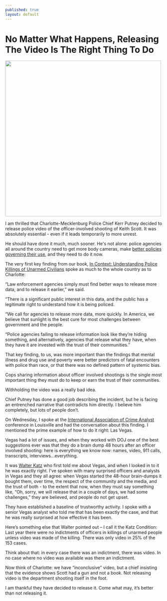 ```yaml
---
published: true
layout: default
---
```

<h1>No Matter What Happens, Releasing The Video Is The Right Thing To Do</h1>
<p><img class="right" width="500px" src="https://nselby.github.io/assets/img/charlotte-presser.jpg" /></p>


I am thrilled that Charlotte-Mecklenburg Police Chief Kerr Putney decided to release police video of the officer-involved shooting of Keith Scott. It was absolutely essential - even if it leads temporarily to more unrest. 

He should have done it much, much sooner. He's not alone: police agencies all around the country need to get more body cameras, make <a href="http://usatoday.com/story/opinion/2016/04/01/police-body-cameras-accountability-exoneration-evidence-column/82484112/" target="_blank">better policies governing their use</a>, and they need to do it now.

The very first key finding from our book, <a href="http://amzn.to/1q0pkXx" target="_blank">In Context: Understanding Police Killings of Unarmed Civilians</a> spoke as much to the whole country as to Charlotte:

“Law enforcement agencies simply must find better ways to release more data, and to release it earlier,” we said. 

“There is a significant public interest in this data, and the public has a legitimate right to understand how it is being policed. 

“We call for agencies to release more data, more quickly. In America, we believe that sunlight is the best cure for most challenges between government and the people. 

“Police agencies failing to release information look like they’re hiding something, and alternatively, agencies that release what they have, when they have it are invested with the trust of their communities.”

That key finding, to us, was more important than the findings that mental illness and drug use and poverty were better predictors of fatal encounters with police than race, or that there was no defined pattern of systemic bias. 

Cops sharing information about officer involved shootings is the single most important thing they must do to keep or earn the trust of their communities. 

Withholding the video was a really bad idea. 

Chief Putney has done a good job describing the incident, but he is facing an entrenched narrative that contradicts him directly. I believe him completely, but lots of people don’t. 

On Wednesday, I spoke at the <a href="http://www.iaca.net/conference.asp" target="_blank">International Association of Crime Analyst</a> conference in Louisville and had the conversation about this finding. I mentioned the prime example of how to do it right: Las Vegas. 

Vegas had a lot of issues, and when they worked with DOJ one of the best suggestions ever was that they do a brain dump 48 hours after an officer involved shooting: here is everything we know now: names, video, 911 calls, transcripts, interviews...everything. 

It was <a href="http://www.sanjoseinside.com/2015/11/03/walter-katz-named-san-joses-next-independent-police-auditor/" target="_blank">Walter Katz</a> who first told me about Vegas, and when I looked in to it he was exactly right. I’ve spoken with many surprised officers and analysts in Vegas and they all agree: when Vegas started the 48-hour brain-dumps it bought them, over time, the respect of the community and the media, and the trust of both - to the extent that now, when they must say something like, “Oh, sorry, we will release that in a couple of days, we had some challenges,” they are believed, and people do not get upset. 

They have established a baseline of trustworthy activity. I spoke with a senior Vegas analyst who told me that has been exactly the case, and that he was really surprised at how effective it has been. 

Here’s something else that Walter pointed out – I call it the Katz Condition: Last year there were no indictments of officers in killings of unarmed people unless video was made of the killing. There was only video in 25% of the 153 cases. 

Think about that: in every case there was an indictment, there was video. In no case where no video was available was there an indictment. 

Now think of Charlotte: we have “inconclusive” video, but a chief insisting that the evidence shows Scott had a gun and not a book. Not releasing video is the department shooting itself in the foot.

I am thankful they have decided to release it. Come what may, it’s better than not releasing it. 
